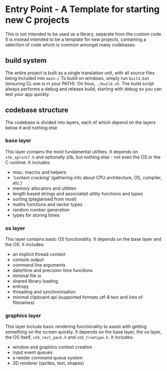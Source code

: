 # Entry Point - A Template for starting new C projects
This is not intended to be used as a library, separate from the custom code.
It is instead intended to be a template for new projects, containing a selection of code which is common amongst many codebases.


## build system
The entire project is built as a single translation unit, with all source files being included into `main.c`
To build on windows, simply run `build.bat` (ensuring CL.exe is in your PATH).
On linux, `./build.sh`.
The build script always performs a debug and release build, starting with debug so you can test your app quickly.

## codebase structure
The codebase is divided into layers, each of which depend on the layers below it and nothing else

### base layer
This layer contains the most fundamental utilities. It depends on `stb_sprintf.h` and optionally zlib, but nothing else - not even the OS or the C runtime.
It includes:
* misc. macros and helpers
* 'context cracking' (gathering info about CPU architecture, OS, compiler, etc.)
* memory allocators and utilities
* length based strings and associated utility functions and types
* sorting (plagiarised from musl)
* maths functions and vector types
* random number generation
* types for storing times

### os layer
This layer contains basic OS functionality. It depends on the base layer and the OS.
It includes:
* an implicit thread context
* console output
* command line arguments
* date/time and precision time functions
* minimal file io
* shared library loading
* entropy
* threading and synchronisation
* minimal clipboard api (supported formats utf-8 text and lists of filenames)

### graphics layer
This layer include basic rendering functionality to assist with getting something on the screen quickly.
It depends on the base layer, the os layer, the OS itself, `stb_rect_pack.h` and `stb_truetype.h`.
It includes:
* window and graphics context creation
* input event queues
* a render command queue system
* 2D renderer (sprites, text, shapes)

